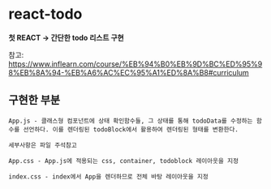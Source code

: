 # react-todo

**첫 REACT -> 간단한 todo 리스트 구현**

참고: https://www.inflearn.com/course/%EB%94%B0%EB%9D%BC%ED%95%98%EB%8A%94-%EB%A6%AC%EC%95%A1%ED%8A%B8#curriculum 


## 구현한 부분

```
App.js - 클래스형 컴포넌트에 상태 확인함수들, 그 상태를 통해 todoData를 수정하는 함수를 선언하다. 이를 렌더링된 todoBlock에서 활용하여 렌더링된 형태를 변환한다.

세부사항은 파일 주석참고

App.css - App.js에 적용되는 css, container, todoblock 레이아웃을 지정

index.css - index에서 App을 렌더하므로 전체 바탕 레이아웃을 지정
```